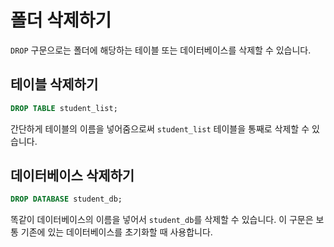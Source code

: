 # 폴더 삭제하기

`DROP` 구문으로는 폴더에 해당하는 테이블 또는 데이터베이스를 삭제할 수 있습니다.

## 테이블 삭제하기
```SQL
DROP TABLE student_list;
```

간단하게 테이블의 이름을 넣어줌으로써 `student_list` 테이블을 통째로 삭제할 수 있습니다.

## 데이터베이스 삭제하기
```SQL
DROP DATABASE student_db;
```

똑같이 데이터베이스의 이름을 넣어서 `student_db`를 삭제할 수 있습니다.
이 구문은 보통 기존에 있는 데이터베이스를 초기화할 때 사용합니다.
